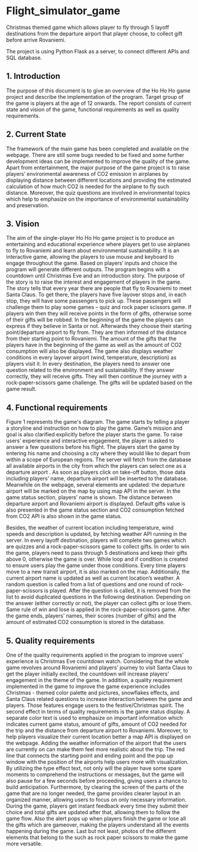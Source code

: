 # <h1>Flight_simulator_game</h1>

Christmas themed game which allows player to fly through 5 layoff destinations from the departure airport that player choose, to collect gift before arrive Rovaniemi.

The project is using Python Flask as a server, to connect different APIs and SQL database.



<h2>1. Introduction</h2>

The purpose of this document is to give an overview of the Ho Ho Ho game project and
describe the implementation of the program. Target group of the game is players at the
age of 12 onwards.
The report consists of current state and vision of the game, functional requirements as
well as quality requirements.
<h2>2. Current State</h2>
The framework of the main game has been completed and available on the webpage.
There are still some bugs needed to be fixed and some further development ideas can
be implemented to improve the quality of the game.
Apart from entertainment, the major purpose of the game project is to raise players’
environmental awareness of CO2 emission in airplanes by displaying distance between
different locations and providing the estimated calculation of how much CO2 is needed
for the airplane to fly such distance. Moreover, the quiz questions are involved in
environmental topics which help to emphasize on the importance of environmental
sustainability and preservation.


<h2>3. Vision</h2>

The aim of the single-player Ho Ho Ho game project is to produce an entertaining and
educational experience where players get to use airplanes to fly to Rovaniemi and learn
about environmental sustainability. It is an interactive game, allowing the players to use
mouse and keyboard to engage throughout the game. Based on players‘ inputs and
choice the program will generate different outputs.
The program begins with a countdown until Christmas Eve and an introduction story.
The purpose of the story is to raise the interest and engagement of players in the game.
The story tells that every year there are people that fly to Rovaniemi to meet Santa
Claus. To get there, the players have five layover stops and, in each stop, they will have
some passengers to pick up. These passengers will challenge them to play some
games – quiz and rock paper scissors game. If players win then they will receive points
in the form of gifts, otherwise some of their gifts will be robbed.
In the beginning of the game the players can express if they believe in Santa or not.
Afterwards they choose their starting point/departure airport to fly from. They are then
informed of the distance from their starting point to Rovaniemi. The amount of the gifts
that the players have in the beginning of the game as well as the amount of CO2
consumption will also be displayed.
The game also displays weather conditions in every layover airport (wind, temperature,
description) as players visit it.
In every destination, the players need to answer one question related to the
environment and sustainability. If they answer correctly, they will receive gifts. They will
then continue the journey with a rock-paper-scissors game challenge. The gifts will be
updated based on the game result.


<h2>4. Functional requirements</h2>

Figure 1 represents the game's diagram. The game starts by telling a player a storyline
and instruction on how to play the game. Game’s mission and goal is also clarified
explicitly before the player starts the game. To raise users’ experience and interactive
engagement, the player is asked to answer a few questions before his flight.
The players start the game by entering his name and choosing a city where they would
like to depart from within a scope of European regions. The server will fetch from the
database all available airports in the city from which the players can select one as a
departure airport . As soon as players click on take-off button, those data including
players’ name, departure airport will be inserted to the database. Meanwhile on the
webpage, several elements are updated: the departure airport will be marked on the
map by using map API in the server. In the game status section, players’ name is
shown. The distance between departure airport and Rovaniemi airport is displayed.
Default gifts value is also presented in the game status section and CO2 consumption
fetched from CO2 API is also shown in the game status.

Besides, the weather of current location including temperature, wind speeds and
description is updated, by fetching weather API running in the server.
In every layoff destination, players will complete two games which are quizzes and a
rock-paper-scissors game to collect gifts. In order to win the game, players need to pass
through 5 destinations and keep their gifts above 0, otherwise the game is over.
While loop and if condition is created to ensure users play the game under those
conditions. Every time players move to a new transit airport, it is also marked on the
map. Additionally, the current airport name is updated as well as current location’s
weather. A random question is called from a list of questions and one round of
rock-paper-scissors is played. After the question is called, it is removed from the list to
avoid duplicated questions in the following destination. Depending on the answer (either
correctly or not), the player can collect gifts or lose them. Same rule of win and lose is
applied in the rock-paper-scissors game.
After the game ends, players’ names, their scores (number of gifts) and the amount of
estimated CO2 consumption is stored in the database.


<h2>5. Quality requirements</h2>

One of the quality requirements applied in the program to improve users’ experience is
Christmas Eve countdown watch. Considering that the whole game revolves around
Rovaniemi and players’ journey to visit Santa Claus to get the player initially excited,
the countdown will increase players’ engagement in the theme of the game.
In addition, a quality requirement implemented in the game to improve the game
experience includes Christmas - themed color palette and pictures, snowflakes effects,
and Santa Claus related questions to increase interaction between the game and
players. Those features engage users to the festive/Christmas spirit.
The second effect in terms of quality requirements is the game status display. A
separate color text is used to emphasize on important information which indicates
current game status, amount of gifts, amount of CO2 needed for the trip and the
distance from departure airport to Rovaniemi.
Moreover, to help players visualize their current location better a map API is displayed
on the webpage. Adding the weather information of the airport that the users are
currently on can make them feel more realistic about the trip. The red line that connects
the starting point and ending point and the pop up window with the position of the
airports help users more with visualization.
By utilizing the type effect text, not only will the player have some spare moments to
comprehend the instructions or messages, but the game will also pause for a few
seconds before proceeding, giving users a chance to build anticipation.
Furthermore, by clearing the screen of the parts of the game that are no longer needed,
the game provides clearer layout in an organized manner, allowing users to focus on
only necessary information. During the game, players get instant feedback every time
they submit their choice and total gifts are updated after that, allowing them to follow the
game flow. Also the alert pops up when players finish the game or lose all the gifts
which are gameover, making the players understand all the events happening during
the game.
Last but not least, photos of the different elements that belong to the such as rock paper
scissors to make the game more versatile.
